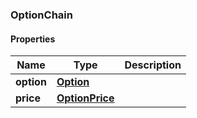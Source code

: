 
[//]: # (CLASS:OptionChain)

[//]: # (KIND:object)

### OptionChain

#### Properties

[//]: # (START_DEFINITION)

Name | Type | Description
------------ | ------------- | -------------
**option** | [**Option**](Option.md) |  &nbsp;
**price** | [**OptionPrice**](OptionPrice.md) |  &nbsp;

[//]: # (END_DEFINITION)


[//]: # (CONTAINED_CLASS:Option)


[//]: # (CONTAINED_CLASS:OptionPrice)





